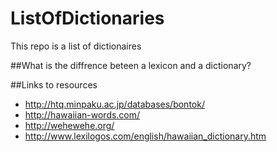# ListOfDictionaries
This repo is a list of dictionaires

##What is the diffrence beteen a lexicon and a dictionary?

##Links to resources
* http://htq.minpaku.ac.jp/databases/bontok/
* http://hawaiian-words.com/
* http://wehewehe.org/
* http://www.lexilogos.com/english/hawaiian_dictionary.htm
